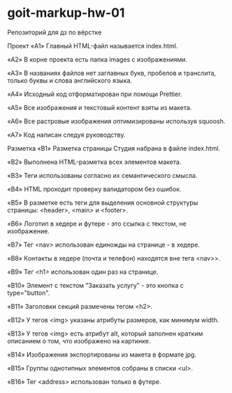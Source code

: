 # goit-markup-hw-01

Репозиторий для дз по вёрстке

Проект «A1» Главный HTML-файл называется index.html.

«A2» В корне проекта есть папка images с изображениями.

«A3» В названиях файлов нет заглавных букв, пробелов и транслита, только буквы и слова английского
языка.

«A4» Исходный код отформатирован при помощи Prettier.

«A5» Все изображения и текстовый контент взяты из макета.

«A6» Все растровые изображения оптимизированы используя squoosh.

«A7» Код написан следуя руководству.

Разметка «B1» Разметка страницы Студия набрана в файле index.html.

«B2» Выполнена HTML-разметка всех элементов макета.

«B3» Теги использованы согласно их семантического смысла.

«B4» HTML проходит проверку валидатором без ошибок.

«B5» В разметке есть теги для выделения основной структуры страницы: &lt;header&gt;, &lt;main&gt; и
&lt;footer&gt;.

«B6» Логотип в хедере и футере - это ссылка с текстом, не изображение.

«B7» Тег &lt;nav&gt; использован единожды на странице - в хедере.

«B8» Контакты в хедере (почта и телефон) находятся вне тега &lt;nav>&gt;.

«B9» Тег &lt;h1&gt; использован один раз на странице.

«B10» Элемент с текстом "Заказать услугу" - это кнопка с type="button".

«B11» Заголовки секций размечены тегом &lt;h2&gt;.

«B12» У тегов &lt;img&gt; указаны атрибуты размеров, как минимум width.

«B13» У тегов &lt;img&gt; есть атрибут alt, который заполнен кратким описанием о том, что изображено
на картинке.

«B14» Изображения экспортированы из макета в формате jpg.

«B15» Группы однотипных элементов собраны в списки &lt;ul&gt;.

«B16» Тег &lt;address&gt; использован только в футере.
